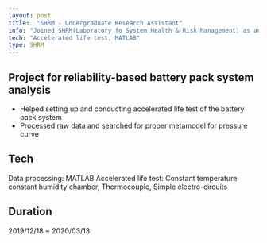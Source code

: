 ```yaml
---
layout: post
title:  "SHRM - Undergraduate Research Assistant"
info: "Joined SHRM(Laboratory fo System Health & Risk Management) as an intern"
tech: "Accelerated life test, MATLAB"
type: SHRM
---
```


## Project for reliability-based battery pack system analysis
* Helped setting up and conducting accelerated life test of the battery pack system
* Processed raw data and searched for proper metamodel for pressure curve

## Tech
Data processing: MATLAB
Accelerated life test: Constant temperature constant humidity chamber, Thermocouple, Simple electro-circuits

## Duration
2019/12/18 ~ 2020/03/13